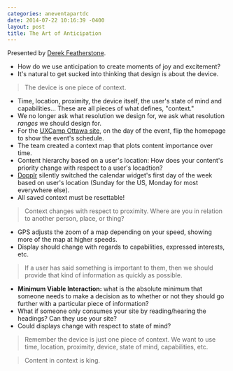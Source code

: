 ```yaml
---
categories: aneventapartdc
date: 2014-07-22 10:16:39 -0400
layout: post
title: The Art of Anticipation
---
```


Presented by [Derek Featherstone](http://simplyaccessible.com/).

- How do we use anticipation to create moments of joy and excitement?
- It's natural to get sucked into thinking that design is about the device.

> The device is one piece of context.

- Time, location, proximity, the device itself, the user's state of mind and capabilities… These are all pieces of what defines, "context."
- We no longer ask what resolution we design for, we ask what resolution _ranges_ we should design for.
- For the [UXCamp Ottawa site](http://uxcampottawa.org/), on the day of the event, flip the homepage to show the event's schedule.
- The team created a context map that plots content importance over time.
- Content hierarchy based on a user's location: How does your content's priority change with respect to a user's locadtion?
- [Dopplr](http://en.wikipedia.org/wiki/Dopplr) silently switched the calendar widget's first day of the week based on user's location (Sunday for the US, Monday for most everywhere else).
- All saved context must be resettable!

> Context changes with respect to proximity. Where are you in relation to another person, place, or thing?

- GPS adjusts the zoom of a map depending on your speed, showing more of the map at higher speeds.
- Display should change with regards to capabilities, expressed interests, etc.

> If a user has said something is important to them, then we should provide that kind of information as quickly as possible.

- **Minimum Viable Interaction:** what is the absolute minimum that someone needs to make a decision as to whether or not they should go further with a particular piece of information?
- What if someone only consumes your site by reading/hearing the headings? Can they use your site?
- Could displays change with respect to state of mind?

> Remember the device is just one piece of context. We want to use time, location, proximity, device, state of mind, capabilities, etc.

> Content in context is king.
